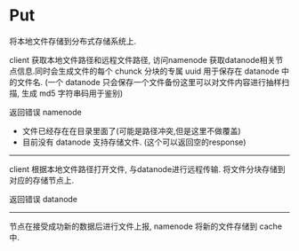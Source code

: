# Put
将本地文件存储到分布式存储系统上.

client 获取本地文件路径和远程文件路径, 访问namenode 获取datanode相关节点信息.同时会生成文件的每个 chunck 分块的专属 uuid 用于保存在 datanode 中的文件名. (一个 datanode 只会保存一个文件备份这里可以对文件内容进行抽样扫描, 生成 md5 字符串码用于鉴别)

返回错误 namenode
- 文件已经存在在目录里面了(可能是路径冲突,但是这里不做覆盖)
- 目前没有 datanode 支持存储文件. (这个可以返回空的response)
---

client 根据本地文件路径打开文件, 与datanode进行远程传输. 将文件分块存储到对应的存储节点上. 

返回错误 datanode

---

节点在接受成功新的数据后进行文件上报, namenode 将新的文件存储到 cache 中.
